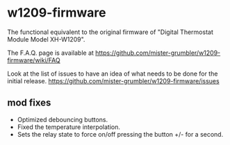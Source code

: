 # w1209-firmware
The functional equivalent to the original firmware of "Digital Thermostat Module Model XH-W1209".

The F.A.Q. page is available at https://github.com/mister-grumbler/w1209-firmware/wiki/FAQ

Look at the list of issues to have an idea of what needs to be done for the initial release.
https://github.com/mister-grumbler/w1209-firmware/issues

## mod fixes
 - Optimized debouncing buttons.
 - Fixed the temperature interpolation.
 - Sets the relay state to force on/off pressing the button +/- for a second.
